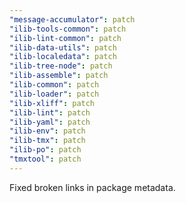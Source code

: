 ```yaml
---
"message-accumulator": patch
"ilib-tools-common": patch
"ilib-lint-common": patch
"ilib-data-utils": patch
"ilib-localedata": patch
"ilib-tree-node": patch
"ilib-assemble": patch
"ilib-common": patch
"ilib-loader": patch
"ilib-xliff": patch
"ilib-lint": patch
"ilib-yaml": patch
"ilib-env": patch
"ilib-tmx": patch
"ilib-po": patch
"tmxtool": patch
---
```


Fixed broken links in package metadata.
